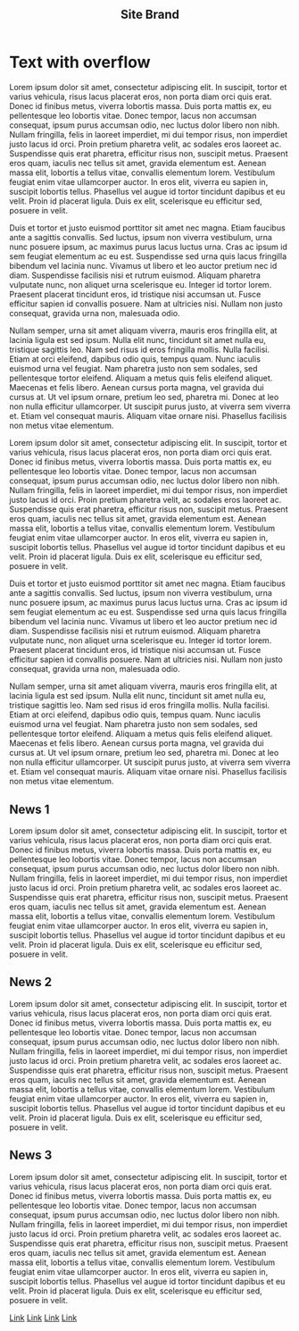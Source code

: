 <!DOCTYPE html>
<html>
    <head>
        <title>Document</title>
    </head>
    <body>
        <header>
            <h2>Site Brand</h2>
        </header>
        <div class="main">
            <div class="overflow">
                <h1>Text with overflow</h1>
                <p>Lorem ipsum dolor sit amet, consectetur adipiscing elit. In suscipit, tortor et varius vehicula, risus lacus placerat eros, non porta diam orci quis erat. Donec id finibus metus, viverra lobortis massa. Duis porta mattis ex, eu pellentesque leo lobortis vitae. Donec tempor, lacus non accumsan consequat, ipsum purus accumsan odio, nec luctus dolor libero non nibh. Nullam fringilla, felis in laoreet imperdiet, mi dui tempor risus, non imperdiet justo lacus id orci. Proin pretium pharetra velit, ac sodales eros laoreet ac. Suspendisse quis erat pharetra, efficitur risus non, suscipit metus. Praesent eros quam, iaculis nec tellus sit amet, gravida elementum est. Aenean massa elit, lobortis a tellus vitae, convallis elementum lorem. Vestibulum feugiat enim vitae ullamcorper auctor. In eros elit, viverra eu sapien in, suscipit lobortis tellus. Phasellus vel augue id tortor tincidunt dapibus et eu velit. Proin id placerat ligula. Duis ex elit, scelerisque eu efficitur sed, posuere in velit.</p>
                <p>Duis et tortor et justo euismod porttitor sit amet nec magna. Etiam faucibus ante a sagittis convallis. Sed luctus, ipsum non viverra vestibulum, urna nunc posuere ipsum, ac maximus purus lacus luctus urna. Cras ac ipsum id sem feugiat elementum ac eu est. Suspendisse sed urna quis lacus fringilla bibendum vel lacinia nunc. Vivamus ut libero et leo auctor pretium nec id diam. Suspendisse facilisis nisi et rutrum euismod. Aliquam pharetra vulputate nunc, non aliquet urna scelerisque eu. Integer id tortor lorem. Praesent placerat tincidunt eros, id tristique nisi accumsan ut. Fusce efficitur sapien id convallis posuere. Nam at ultricies nisi. Nullam non justo consequat, gravida urna non, malesuada odio.</p>
                <p>Nullam semper, urna sit amet aliquam viverra, mauris eros fringilla elit, at lacinia ligula est sed ipsum. Nulla elit nunc, tincidunt sit amet nulla eu, tristique sagittis leo. Nam sed risus id eros fringilla mollis. Nulla facilisi. Etiam at orci eleifend, dapibus odio quis, tempus quam. Nunc iaculis euismod urna vel feugiat. Nam pharetra justo non sem sodales, sed pellentesque tortor eleifend. Aliquam a metus quis felis eleifend aliquet. Maecenas et felis libero. Aenean cursus porta magna, vel gravida dui cursus at. Ut vel ipsum ornare, pretium leo sed, pharetra mi. Donec at leo non nulla efficitur ullamcorper. Ut suscipit purus justo, at viverra sem viverra et. Etiam vel consequat mauris. Aliquam vitae ornare nisi. Phasellus facilisis non metus vitae elementum.</p>
                <p>Lorem ipsum dolor sit amet, consectetur adipiscing elit. In suscipit, tortor et varius vehicula, risus lacus placerat eros, non porta diam orci quis erat. Donec id finibus metus, viverra lobortis massa. Duis porta mattis ex, eu pellentesque leo lobortis vitae. Donec tempor, lacus non accumsan consequat, ipsum purus accumsan odio, nec luctus dolor libero non nibh. Nullam fringilla, felis in laoreet imperdiet, mi dui tempor risus, non imperdiet justo lacus id orci. Proin pretium pharetra velit, ac sodales eros laoreet ac. Suspendisse quis erat pharetra, efficitur risus non, suscipit metus. Praesent eros quam, iaculis nec tellus sit amet, gravida elementum est. Aenean massa elit, lobortis a tellus vitae, convallis elementum lorem. Vestibulum feugiat enim vitae ullamcorper auctor. In eros elit, viverra eu sapien in, suscipit lobortis tellus. Phasellus vel augue id tortor tincidunt dapibus et eu velit. Proin id placerat ligula. Duis ex elit, scelerisque eu efficitur sed, posuere in velit.</p>
                <p>Duis et tortor et justo euismod porttitor sit amet nec magna. Etiam faucibus ante a sagittis convallis. Sed luctus, ipsum non viverra vestibulum, urna nunc posuere ipsum, ac maximus purus lacus luctus urna. Cras ac ipsum id sem feugiat elementum ac eu est. Suspendisse sed urna quis lacus fringilla bibendum vel lacinia nunc. Vivamus ut libero et leo auctor pretium nec id diam. Suspendisse facilisis nisi et rutrum euismod. Aliquam pharetra vulputate nunc, non aliquet urna scelerisque eu. Integer id tortor lorem. Praesent placerat tincidunt eros, id tristique nisi accumsan ut. Fusce efficitur sapien id convallis posuere. Nam at ultricies nisi. Nullam non justo consequat, gravida urna non, malesuada odio.</p>
                <p>Nullam semper, urna sit amet aliquam viverra, mauris eros fringilla elit, at lacinia ligula est sed ipsum. Nulla elit nunc, tincidunt sit amet nulla eu, tristique sagittis leo. Nam sed risus id eros fringilla mollis. Nulla facilisi. Etiam at orci eleifend, dapibus odio quis, tempus quam. Nunc iaculis euismod urna vel feugiat. Nam pharetra justo non sem sodales, sed pellentesque tortor eleifend. Aliquam a metus quis felis eleifend aliquet. Maecenas et felis libero. Aenean cursus porta magna, vel gravida dui cursus at. Ut vel ipsum ornare, pretium leo sed, pharetra mi. Donec at leo non nulla efficitur ullamcorper. Ut suscipit purus justo, at viverra sem viverra et. Etiam vel consequat mauris. Aliquam vitae ornare nisi. Phasellus facilisis non metus vitae elementum.</p>
            </div>
            <div class="news">
                <h2>News 1</h2>
                <p>Lorem ipsum dolor sit amet, consectetur adipiscing elit. In suscipit, tortor et varius vehicula, risus lacus placerat eros, non porta diam orci quis erat. Donec id finibus metus, viverra lobortis massa. Duis porta mattis ex, eu pellentesque leo lobortis vitae. Donec tempor, lacus non accumsan consequat, ipsum purus accumsan odio, nec luctus dolor libero non nibh. Nullam fringilla, felis in laoreet imperdiet, mi dui tempor risus, non imperdiet justo lacus id orci. Proin pretium pharetra velit, ac sodales eros laoreet ac. Suspendisse quis erat pharetra, efficitur risus non, suscipit metus. Praesent eros quam, iaculis nec tellus sit amet, gravida elementum est. Aenean massa elit, lobortis a tellus vitae, convallis elementum lorem. Vestibulum feugiat enim vitae ullamcorper auctor. In eros elit, viverra eu sapien in, suscipit lobortis tellus. Phasellus vel augue id tortor tincidunt dapibus et eu velit. Proin id placerat ligula. Duis ex elit, scelerisque eu efficitur sed, posuere in velit.</p>
            </div>
            <div class="news">
                <h2>News 2</h2>
                <p>Lorem ipsum dolor sit amet, consectetur adipiscing elit. In suscipit, tortor et varius vehicula, risus lacus placerat eros, non porta diam orci quis erat. Donec id finibus metus, viverra lobortis massa. Duis porta mattis ex, eu pellentesque leo lobortis vitae. Donec tempor, lacus non accumsan consequat, ipsum purus accumsan odio, nec luctus dolor libero non nibh. Nullam fringilla, felis in laoreet imperdiet, mi dui tempor risus, non imperdiet justo lacus id orci. Proin pretium pharetra velit, ac sodales eros laoreet ac. Suspendisse quis erat pharetra, efficitur risus non, suscipit metus. Praesent eros quam, iaculis nec tellus sit amet, gravida elementum est. Aenean massa elit, lobortis a tellus vitae, convallis elementum lorem. Vestibulum feugiat enim vitae ullamcorper auctor. In eros elit, viverra eu sapien in, suscipit lobortis tellus. Phasellus vel augue id tortor tincidunt dapibus et eu velit. Proin id placerat ligula. Duis ex elit, scelerisque eu efficitur sed, posuere in velit.</p>
            </div>
            <div class="news">
                <h2>News 3</h2>
                <p>Lorem ipsum dolor sit amet, consectetur adipiscing elit. In suscipit, tortor et varius vehicula, risus lacus placerat eros, non porta diam orci quis erat. Donec id finibus metus, viverra lobortis massa. Duis porta mattis ex, eu pellentesque leo lobortis vitae. Donec tempor, lacus non accumsan consequat, ipsum purus accumsan odio, nec luctus dolor libero non nibh. Nullam fringilla, felis in laoreet imperdiet, mi dui tempor risus, non imperdiet justo lacus id orci. Proin pretium pharetra velit, ac sodales eros laoreet ac. Suspendisse quis erat pharetra, efficitur risus non, suscipit metus. Praesent eros quam, iaculis nec tellus sit amet, gravida elementum est. Aenean massa elit, lobortis a tellus vitae, convallis elementum lorem. Vestibulum feugiat enim vitae ullamcorper auctor. In eros elit, viverra eu sapien in, suscipit lobortis tellus. Phasellus vel augue id tortor tincidunt dapibus et eu velit. Proin id placerat ligula. Duis ex elit, scelerisque eu efficitur sed, posuere in velit.</p>
            </div>
        </div>
        <footer>
            <a href="#">Link</a>
            <a href="#">Link</a>
            <a href="#">Link</a>
            <a href="#">Link</a>
        </footer>       
    </body>
</html>